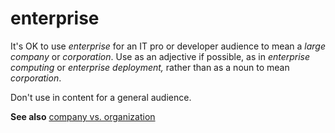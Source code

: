 # enterprise

It's OK to use *enterprise* for an IT pro or developer audience to mean a *large company* or *corporation*. Use as an adjective if possible, as in *enterprise computing* or *enterprise deployment,* rather than as a noun to mean *corporation*.

Don't use in content for a general audience.  

**See also** [company vs. organization](~/a-z-word-list-term-collections/c/company-vs-organization.md)
